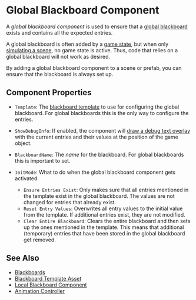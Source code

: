 # Global Blackboard Component

A *global blackboard component* is used to ensure that a [global blackboard](blackboards.md#global-blackboards) exists and contains all the expected entries.

A global blackboard is often added by a [game state](../runtime/application/game-state.md), but when only [simulating a scene](../editor/run-scene.md), no game state is active. Thus, code that relies on a global blackboard will not work as desired.

By adding a global blackboard component to a scene or prefab, you can ensure that the blackboard is always set up.

## Component Properties

* `Template`: The [blackboard template](blackboard-template-asset.md) to use for configuring the global blackboard. For global blackboards this is the only way to configure the entries.

* `ShowDebugInfo`: If enabled, the component will [draw a debug text overlay](../debugging/debug-rendering.md) with the current entries and their values at the position of the game object.

* `BlackboardName`: The *name* for the blackboard. For global blackboards this is important to set.

* `InitMode`: What to do when the global blackboard component gets activated.
    * `Ensure Entries Exist`: Only makes sure that all entries mentioned in the template exist in the global blackboard. The values are not changed for entries that already exist.
    * `Reset Entry Values`: Overwrites all entry values to the initial value from the template. If additional entries exist, they are not modified.
    * `Clear Entire Blackboard`: Clears the entire blackboard and then sets up the ones mentioned in the template. This means that additional (temporary) entries that have been stored in the global blackboard get removed.

## See Also

* [Blackboards](blackboards.md)
* [Blackboard Template Asset](blackboard-template-asset.md)
* [Local Blackboard Component](local-blackboard-component.md)
* [Animation Controller](../animation/skeletal-animation/animation-controller/animation-controller-overview.md)
